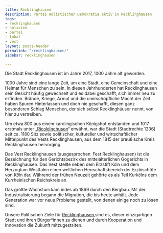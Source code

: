```yaml
---
title: Recklinghausen
description: Partei Holistischer Demokratie aktiv in Recklinghausen
tags:
- recklinghausen
- holisten
- partei
- lokal
- vest
layout: posts-header
permalink: "/recklinghausen/"
sidebar: recklinghausen

---
```

Die Stadt Recklinghausen ist im Jahre 2017, 1000 Jahre alt geworden.

1000 Jahre sind eine lange Zeit, um eine Stadt, eine Gemeinschaft und eine Heimat für Menschen zu sein. In diesen Jahrhunderten hat Recklinghausen sein Gesicht häufig gewechselt und es dabei geschafft, sich immer neu zu erfinden. Brände, Kriege, Armut und die unerschöpfliche Macht der Zeit haben Spuren Hinterlassen und doch nie geschafft, diesen ganz besonderen Schlag Menschen, der sich selbst Recklinghäuser nennt, von hier zu vertreiben.

Um etwa 800 aus einem karolingischen Königshof entstanden und 1017 erstmals unter „[Ricoldinchuson](https://genwiki.genealogy.net/Recklinghausen)“ erwähnt, war die Stadt (Stadtrechte 1236) seit ca. 1180 Sitz sowie politischer, kultureller und wirtschaftlicher Mittelpunkt des Vests Recklinghausen, aus dem 1815 der preußische Kreis Recklinghausen hervorging.

Das Vest Recklinghausen (ausgesprochen: Fest Recklinghausen) ist die Bezeichnung für den Gerichtsbezirk des mittelalterlichen Gogerichts in Recklinghausen. Das Vest stellte neben dem Erzstift Köln und dem Herzogtum Westfalen einen weltlichen Herrschaftsbereich der Erzbischöfe von Köln dar. Während der frühen Neuzeit gehörte es als Teil Kurkölns dem Kurrheinischen Reichskreis an.

Das größte Wachstum kam indes ab 1869 durch den Bergbau. Mit der Industrialisierung begann die Migration, die bis heute anhält. Jede Generation war vor neue Probleme gestellt, von denen einige noch zu lösen sind.

Unsere Politischen Ziele für [Recklinghausen ](https://phd-partei.de/themen/lokal-kommunalpolitik-recklinghausen) sind es, dieser einzigartigen Stadt und ihren Bürger*innen zu dienen und durch Kooperation und Innovation die Zukunft mitzugestalten.